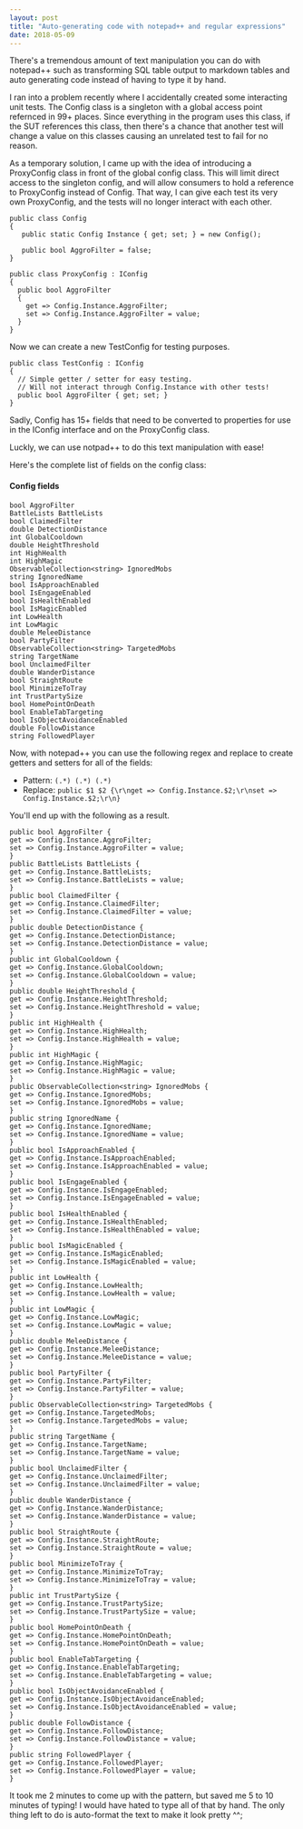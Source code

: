 ```yaml
---
layout: post
title: "Auto-generating code with notepad++ and regular expressions"
date: 2018-05-09
---
```


There's a tremendous amount of text manipulation you can do with notepad++ such as transforming SQL table output to markdown tables 
and auto generating code instead of having to type it by hand. 

I ran into a problem recently where I accidentally created some interacting unit tests. 
The Config class is a singleton with a global access point refernced in 99+ places.
Since everything in the program uses this class, if the SUT references this class,
then there's a chance that another test will change a value on this classes causing an unrelated test to fail for no reason. 

As a temporary solution, I came up with the idea of introducing a ProxyConfig class in front of the global config class. 
This will limit direct access to the singleton config, and will allow consumers to hold a reference to ProxyConfig instead of Config. 
That way, I can give each test its very own ProxyConfig, and the tests will no longer interact with each other. 

```
public class Config
{
   public static Config Instance { get; set; } = new Config();
   
   public bool AggroFilter = false;
}
```

```
public class ProxyConfig : IConfig
{
  public bool AggroFilter 
  { 
    get => Config.Instance.AggroFilter;
    set => Config.Instance.AggroFilter = value;
  }
}

```

Now we can create a new TestConfig for testing purposes.

```
public class TestConfig : IConfig
{
  // Simple getter / setter for easy testing. 
  // Will not interact through Config.Instance with other tests!
  public bool AggroFilter { get; set; }
}
```

Sadly, Config has 15+ fields that need to be converted to properties for use in the IConfig interface and on the ProxyConfig class. 

Luckly, we can use notpad++ to do this text manipulation with ease!

Here's the complete list of fields on the config class: 

#### Config fields

```
bool AggroFilter 
BattleLists BattleLists 
bool ClaimedFilter 
double DetectionDistance 
int GlobalCooldown 
double HeightThreshold 
int HighHealth 
int HighMagic 
ObservableCollection<string> IgnoredMobs 
string IgnoredName 
bool IsApproachEnabled 
bool IsEngageEnabled 
bool IsHealthEnabled 
bool IsMagicEnabled 
int LowHealth 
int LowMagic 
double MeleeDistance 
bool PartyFilter 
ObservableCollection<string> TargetedMobs 
string TargetName 
bool UnclaimedFilter 
double WanderDistance 
bool StraightRoute 
bool MinimizeToTray 
int TrustPartySize 
bool HomePointOnDeath 
bool EnableTabTargeting 
bool IsObjectAvoidanceEnabled 
double FollowDistance 
string FollowedPlayer 
```

Now, with notepad++ you can use the following regex and replace to create getters and setters for all of the fields: 

* Pattern: `(.*) (.*) (.*)`
* Replace: `public $1 $2 {\r\nget => Config.Instance.$2;\r\nset => Config.Instance.$2;\r\n}`

You'll end up with the following as a result. 


```
public bool AggroFilter {
get => Config.Instance.AggroFilter;
set => Config.Instance.AggroFilter = value;
}
public BattleLists BattleLists {
get => Config.Instance.BattleLists;
set => Config.Instance.BattleLists = value;
}
public bool ClaimedFilter {
get => Config.Instance.ClaimedFilter;
set => Config.Instance.ClaimedFilter = value;
}
public double DetectionDistance {
get => Config.Instance.DetectionDistance;
set => Config.Instance.DetectionDistance = value;
}
public int GlobalCooldown {
get => Config.Instance.GlobalCooldown;
set => Config.Instance.GlobalCooldown = value;
}
public double HeightThreshold {
get => Config.Instance.HeightThreshold;
set => Config.Instance.HeightThreshold = value;
}
public int HighHealth {
get => Config.Instance.HighHealth;
set => Config.Instance.HighHealth = value;
}
public int HighMagic {
get => Config.Instance.HighMagic;
set => Config.Instance.HighMagic = value;
}
public ObservableCollection<string> IgnoredMobs {
get => Config.Instance.IgnoredMobs;
set => Config.Instance.IgnoredMobs = value;
}
public string IgnoredName {
get => Config.Instance.IgnoredName;
set => Config.Instance.IgnoredName = value;
}
public bool IsApproachEnabled {
get => Config.Instance.IsApproachEnabled;
set => Config.Instance.IsApproachEnabled = value;
}
public bool IsEngageEnabled {
get => Config.Instance.IsEngageEnabled;
set => Config.Instance.IsEngageEnabled = value;
}
public bool IsHealthEnabled {
get => Config.Instance.IsHealthEnabled;
set => Config.Instance.IsHealthEnabled = value;
}
public bool IsMagicEnabled {
get => Config.Instance.IsMagicEnabled;
set => Config.Instance.IsMagicEnabled = value;
}
public int LowHealth {
get => Config.Instance.LowHealth;
set => Config.Instance.LowHealth = value;
}
public int LowMagic {
get => Config.Instance.LowMagic;
set => Config.Instance.LowMagic = value;
}
public double MeleeDistance {
get => Config.Instance.MeleeDistance;
set => Config.Instance.MeleeDistance = value;
}
public bool PartyFilter {
get => Config.Instance.PartyFilter;
set => Config.Instance.PartyFilter = value;
}
public ObservableCollection<string> TargetedMobs {
get => Config.Instance.TargetedMobs;
set => Config.Instance.TargetedMobs = value;
}
public string TargetName {
get => Config.Instance.TargetName;
set => Config.Instance.TargetName = value;
}
public bool UnclaimedFilter {
get => Config.Instance.UnclaimedFilter;
set => Config.Instance.UnclaimedFilter = value;
}
public double WanderDistance {
get => Config.Instance.WanderDistance;
set => Config.Instance.WanderDistance = value;
}
public bool StraightRoute {
get => Config.Instance.StraightRoute;
set => Config.Instance.StraightRoute = value;
}
public bool MinimizeToTray {
get => Config.Instance.MinimizeToTray;
set => Config.Instance.MinimizeToTray = value;
}
public int TrustPartySize {
get => Config.Instance.TrustPartySize;
set => Config.Instance.TrustPartySize = value;
}
public bool HomePointOnDeath {
get => Config.Instance.HomePointOnDeath;
set => Config.Instance.HomePointOnDeath = value;
}
public bool EnableTabTargeting {
get => Config.Instance.EnableTabTargeting;
set => Config.Instance.EnableTabTargeting = value;
}
public bool IsObjectAvoidanceEnabled {
get => Config.Instance.IsObjectAvoidanceEnabled;
set => Config.Instance.IsObjectAvoidanceEnabled = value;
}
public double FollowDistance {
get => Config.Instance.FollowDistance;
set => Config.Instance.FollowDistance = value;
}
public string FollowedPlayer {
get => Config.Instance.FollowedPlayer;
set => Config.Instance.FollowedPlayer = value;
}
```
It took me 2 minutes to come up with the pattern, but saved me 5 to 10 minutes of typing! 
I would have hated to type all of that by hand. The only thing left to do is auto-format the text to make it look pretty ^^;
